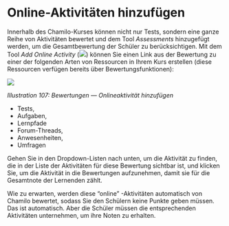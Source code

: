 
# Online-Aktivitäten hinzufügen

Innerhalb des Chamilo-Kurses können nicht nur Tests, sondern eine ganze Reihe von Aktivitäten bewertet und dem Tool _Assessments_ hinzugefügt werden, um die Gesamtbewertung der Schüler zu berücksichtigen. Mit dem Tool _Add Online Activity_ \(![](../../.gitbook/assets/graphics200.png)\) können Sie einen Link aus der Bewertung zu einer der folgenden Arten von Ressourcen in Ihrem Kurs erstellen \(diese Ressourcen verfügen bereits über Bewertungsfunktionen\):

![](../../.gitbook/assets/images140%20%281%29.png)

_Illustration 107: Bewertungen — Onlineaktivität hinzufügen_

* Tests,
* Aufgaben,
* Lernpfade
* Forum-Threads,
* Anwesenheiten,
* Umfragen

Gehen Sie in den Dropdown-Listen nach unten, um die Aktivität zu finden, die in der Liste der Aktivitäten für diese Bewertung sichtbar ist, und klicken Sie, um die Aktivität in die Bewertungen aufzunehmen, damit sie für die Gesamtnote der Lernenden zählt.

Wie zu erwarten, werden diese “online” -Aktivitäten automatisch von Chamilo bewertet, sodass Sie den Schülern keine Punkte geben müssen. Das ist automatisch. Aber die Schüler müssen die entsprechenden Aktivitäten unternehmen, um ihre Noten zu erhalten.